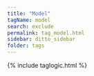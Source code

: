 ```yaml
---
title: "Model"
tagName: model
search: exclude
permalink: tag_model.html
sidebar: ditto_sidebar
folder: tags
---
```

{% include taglogic.html %}
